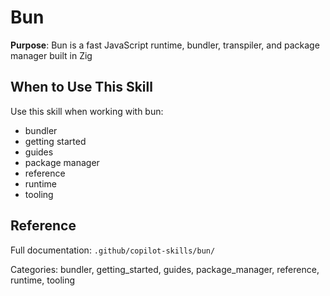 # Bun

**Purpose**: Bun is a fast JavaScript runtime, bundler, transpiler, and package manager built in Zig

## When to Use This Skill

Use this skill when working with bun:
- bundler
- getting started
- guides
- package manager
- reference
- runtime
- tooling

## Reference

Full documentation: `.github/copilot-skills/bun/`

Categories: bundler, getting_started, guides, package_manager, reference, runtime, tooling
